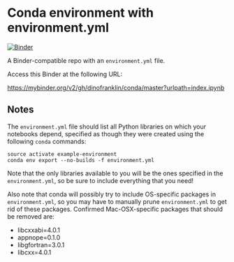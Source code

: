 # Conda environment with environment.yml

[![Binder](https://mybinder.org/badge_logo.svg)](https://mybinder.org/v2/gh/dinofranklin/conda/master)

A Binder-compatible repo with an `environment.yml` file.

Access this Binder at the following URL:

https://mybinder.org/v2/gh/dinofranklin/conda/master?urlpath=index.ipynb


## Notes
The `environment.yml` file should list all Python libraries on which your notebooks
depend, specified as though they were created using the following `conda` commands:

```
source activate example-environment
conda env export --no-builds -f environment.yml
```

Note that the only libraries available to you will be the ones specified in
the `environment.yml`, so be sure to include everything that you need! 

Also note that conda will possibly try to include OS-specific packages in `environment.yml`, so you
may have to manually prune `environment.yml` to get rid of these packages. Confirmed Mac-OSX-specific
packages that should be removed are:

* libcxxabi=4.0.1
* appnope=0.1.0
* libgfortran=3.0.1
* libcxx=4.0.1
